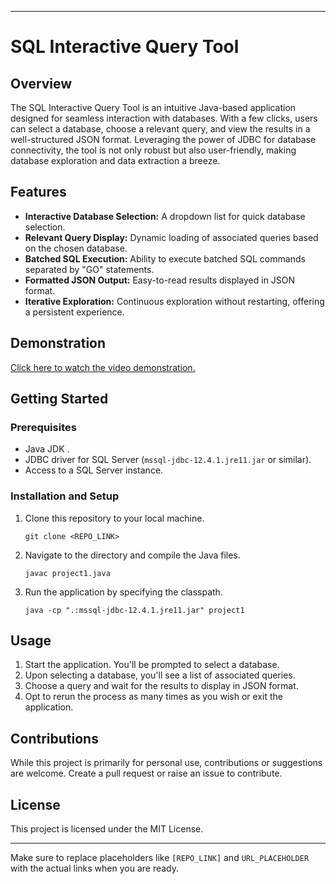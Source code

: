 
---

# SQL Interactive Query Tool

## Overview

The SQL Interactive Query Tool is an intuitive Java-based application designed for seamless interaction with databases. With a few clicks, users can select a database, choose a relevant query, and view the results in a well-structured JSON format. Leveraging the power of JDBC for database connectivity, the tool is not only robust but also user-friendly, making database exploration and data extraction a breeze.

## Features

- **Interactive Database Selection:** A dropdown list for quick database selection.
- **Relevant Query Display:** Dynamic loading of associated queries based on the chosen database.
- **Batched SQL Execution:** Ability to execute batched SQL commands separated by "GO" statements.
- **Formatted JSON Output:** Easy-to-read results displayed in JSON format.
- **Iterative Exploration:** Continuous exploration without restarting, offering a persistent experience.

## Demonstration

[Click here to watch the video demonstration.](URL_PLACEHOLDER)



## Getting Started

### Prerequisites

- Java JDK .
- JDBC driver for SQL Server (`mssql-jdbc-12.4.1.jre11.jar` or similar).
- Access to a SQL Server instance.

### Installation and Setup

1. Clone this repository to your local machine.
   ```
   git clone <REPO_LINK>
   ```


2. Navigate to the directory and compile the Java files.
   ```
   javac project1.java
   ```

3. Run the application by specifying the classpath.
   ```
   java -cp ".:mssql-jdbc-12.4.1.jre11.jar" project1
   ```

## Usage

1. Start the application. You'll be prompted to select a database.
2. Upon selecting a database, you'll see a list of associated queries.
3. Choose a query and wait for the results to display in JSON format.
4. Opt to rerun the process as many times as you wish or exit the application.

## Contributions

While this project is primarily for personal use, contributions or suggestions are welcome. Create a pull request or raise an issue to contribute.

## License

This project is licensed under the MIT License.

---

Make sure to replace placeholders like `[REPO_LINK]` and `URL_PLACEHOLDER` with the actual links when you are ready.
